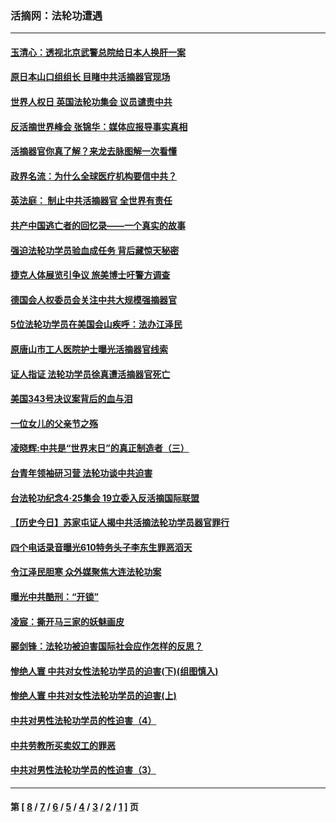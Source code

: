### 活摘网：法轮功遭遇
---
#### [玉清心：透视北京武警总院给日本人换肝一案](../../pages/nf5881/n13771978.md?04230430) 
#### [原日本山口组组长 目睹中共活摘器官现场](../../pages/nf5881/n13767360.md?04230430) 
#### [世界人权日 英国法轮功集会 议员谴责中共](../../pages/nf5881/n13431763.md?04230430) 
#### [反活摘世界峰会 张锦华：媒体应报导事实真相](../../pages/nf5881/n13278502.md?04230430) 
#### [活摘器官你真了解？来龙去脉图解一次看懂](../../pages/nf5881/n13013820.md?04230430) 
#### [政界名流：为什么全球医疗机构要信中共？](../../pages/nf5881/n11945479.md?04230430) 
#### [英法庭： 制止中共活摘器官 全世界有责任](../../pages/nf5881/n11330691.md?04230430) 
#### [共产中国逃亡者的回忆录——一个真实的故事](../../pages/nf5881/n10918649.md?04230430) 
#### [强迫法轮功学员验血成任务 背后藏惊天秘密](../../pages/nf5881/n4252384.md?04230430) 
#### [捷克人体展览引争议 旅美博士吁警方调查](../../pages/nf5881/n9429187.md?04230430) 
#### [德国会人权委员会关注中共大规模强摘器官](../../pages/nf5881/n8418950.md?04230430) 
#### [5位法轮功学员在美国会山疾呼：法办江泽民](../../pages/nf5881/n8101519.md?04230430) 
#### [原唐山市工人医院护士曝光活摘器官线索](../../pages/nf5881/n8076384.md?04230430) 
#### [证人指证 法轮功学员徐真遭活摘器官死亡](../../pages/nf5881/n8042467.md?04230430) 
#### [美国343号决议案背后的血与泪](../../pages/nf5881/n8020684.md?04230430) 
#### [一位女儿的父亲节之殇](../../pages/nf5881/n8014122.md?04230430) 
#### [凌晓辉:中共是“世界末日”的真正制造者（三）](../../pages/nf5881/n4210333.md?04230430) 
#### [台青年领袖研习营 法轮功谈中共迫害](../../pages/nf5881/n4141857.md?04230430) 
#### [台法轮功纪念4‧25集会 19立委入反活摘国际联盟](../../pages/nf5881/n4141821.md?04230430) 
#### [【历史今日】苏家屯证人揭中共活摘法轮功学员器官罪行](../../pages/nf5881/n4135912.md?04230430) 
#### [四个电话录音曝光610特务头子李东生罪恶滔天](../../pages/nf5881/n4040060.md?04230430) 
#### [令江泽民胆寒 众外媒聚焦大连法轮功案](../../pages/nf5881/n3932671.md?04230430) 
#### [曝光中共酷刑：“开锁”](../../pages/nf5881/n3889373.md?04230430) 
#### [凌宸：撕开马三家的妖魅画皮](../../pages/nf5881/n3849369.md?04230430) 
#### [郦剑锋：法轮功被迫害国际社会应作怎样的反思？](../../pages/nf5881/n3824560.md?04230430) 
#### [惨绝人寰 中共对女性法轮功学员的迫害(下)(组图慎入)](../../pages/nf5881/n3816285.md?04230430) 
#### [惨绝人寰 中共对女性法轮功学员的迫害(上)](../../pages/nf5881/n3815374.md?04230430) 
#### [中共对男性法轮功学员的性迫害（4）](../../pages/nf5881/n3769144.md?04230430) 
#### [中共劳教所买卖奴工的罪恶](../../pages/nf5881/n3769378.md?04230430) 
#### [中共对男性法轮功学员的性迫害（3）](../../pages/nf5881/n3768231.md?04230430) 

---
#### 第 [ [8](./8.md?04230430) / [7](./7.md?04230430) / [6](./6.md?04230430) / [5](./5.md?04230430) / [4](./4.md?04230430) / [3](./3.md?04230430) / [2](./2.md?04230430) / [1](./1.md?04230430) ] 页

